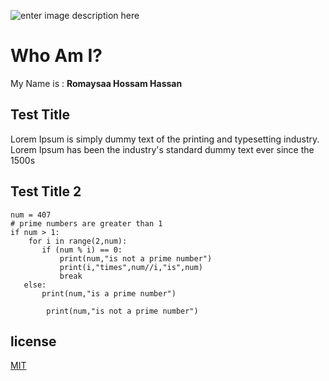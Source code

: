 ![enter image description here](https://cdn.pixabay.com/photo/2015/04/19/08/32/marguerite-729510__340.jpg)
# Who Am I?
My Name is : **Romaysaa Hossam Hassan**
 
## Test Title
Lorem Ipsum is simply dummy text of the printing and typesetting industry. Lorem Ipsum has been the industry's standard dummy text ever since the 1500s

## Test Title 2

```
num = 407
# prime numbers are greater than 1
if num > 1:
    for i in range(2,num):
       if (num % i) == 0:
           print(num,"is not a prime number")
           print(i,"times",num//i,"is",num)
           break
   else:
       print(num,"is a prime number")
      
        print(num,"is not a prime number")
```
## license
[MIT](https://opensource.org/licenses/MIT)

